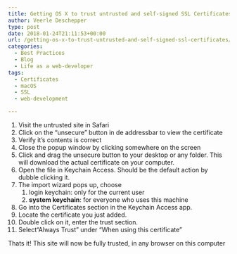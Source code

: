 ```yaml
---
title: Getting OS X to trust untrusted and self-signed SSL Certificates
author: Veerle Deschepper
type: post
date: 2018-01-24T21:11:53+00:00
url: /getting-os-x-to-trust-untrusted-and-self-signed-ssl-certificates/
categories:
  - Best Practices
  - Blog
  - Life as a web-developer
tags:
  - Certificates
  - macOS
  - SSL
  - web-development

---
```

  1. Visit the untrusted site in Safari
  2. Click on the &#8220;unsecure&#8221; button in de addressbar to view the certificate
  3. Verify it&#8217;s contents is correct
  4. Close the popup window by clicking somewhere on the screen
  5. Click and drag the unsecure button to your desktop or any folder. This will download the actual certificate on your computer.
  6. Open the file in Keychain Access. Should be the default action by dubble clicking it.
  7. The import wizard pops up, choose 
      1. login keychain: only for the current user
      2. **system keychain**: for everyone who uses this machine
  8. Go into the Certificates section in the Keychain Access app.
  9. Locate the certificate you just added.
 10. Double click on it, enter the trust section.
 11. Select“Always Trust” under “When using this certificate”

Thats it! This site will now be fully trusted, in any browser on this computer